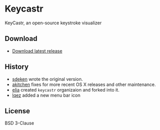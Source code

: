 # Keycastr

KeyCastr, an open-source keystroke visualizer


## Download
 
 - [Download latest release](https://github.com/keycastr/keycastr/releases)


## History

 - [sdeken](https://github.com/sdeken/keycastr) wrote the original version.
 - [akitchen](https://github.com/akitchen/keycastr) fixes for more recent OS X releases and other maintenance.
 - [elia](https://github.com/elia/keycastr) created `keycastr` organizaion and forked into it.
 - [lqez](https://github.com/lqez/keycastr) added a new menu bar icon


## License

BSD 3-Clause
